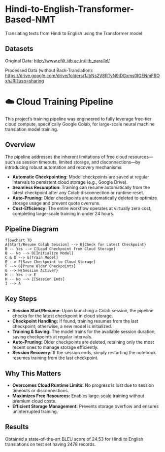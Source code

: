 # Hindi-to-English-Transformer-Based-NMT
Translating texts from Hindi to English using the Transformer model

## Datasets
Original Data: http://www.cfilt.iitb.ac.in/iitb_parallel/

Processed Data (without Back-Translation): https://drive.google.com/drive/folders/1JbNs2V8RTyN9lDGxms0IGENmFROxhJRi?usp=sharing


# ☁️ Cloud Training Pipeline

This project’s training pipeline was engineered to fully leverage free-tier cloud compute, specifically Google Colab, for large-scale neural machine translation model training.

## Overview

The pipeline addresses the inherent limitations of free cloud resources—such as session timeouts, limited storage, and disconnections—by introducing robust automation and recovery mechanisms:

- **Automatic Checkpointing:** Model checkpoints are saved at regular intervals to persistent cloud storage (e.g., Google Drive).
- **Seamless Resumption:** Training can resume automatically from the latest checkpoint after any Colab disconnection or runtime reset.
- **Auto-Pruning:** Older checkpoints are automatically deleted to optimize storage usage and prevent quota overruns.
- **Cost-Efficiency:** The entire workflow operates at virtually zero cost, completing large-scale training in under 24 hours.

## Pipeline Diagram

```mermaid
flowchart TD
A[Start/Resume Colab Session] --> B{Check for Latest Checkpoint}
B -- Yes --> C[Load Checkpoint from Cloud Storage]
B -- No --> D[Initialize Model]
C & D --> E[Train Model]
E --> F[Save Checkpoint to Cloud Storage]
F --> G[Prune Older Checkpoints]
G --> H{Session Active?}
H -- Yes --> E
H -- No --> I[Session Ends]
I --> A
```

## Key Steps

- **Session Start/Resume:** Upon launching a Colab session, the pipeline checks for the latest checkpoint in cloud storage.
- **Checkpoint Handling:** If found, training resumes from the last checkpoint; otherwise, a new model is initialized.
- **Training & Saving:** The model trains for the available session duration, saving checkpoints at regular intervals.
- **Auto-Pruning:** Older checkpoints are deleted, retaining only the most recent ones to manage storage efficiently.
- **Session Recovery:** If the session ends, simply restarting the notebook resumes training from the last checkpoint.

## Why This Matters

- **Overcomes Cloud Runtime Limits:** No progress is lost due to session timeouts or disconnections.
- **Maximizes Free Resources:** Enables large-scale training without premium cloud costs.
- **Efficient Storage Management:** Prevents storage overflow and ensures uninterrupted training.

## Results
Obtained a state-of-the-art BLEU score of 24.53 for Hindi to English translations on test set having 2478 records.
